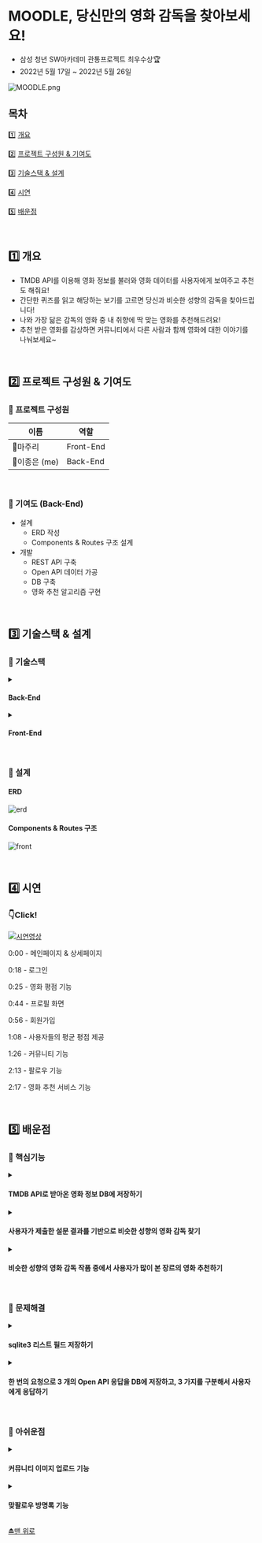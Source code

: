 # MOODLE, 당신만의 영화 감독을 찾아보세요!

- 삼성 청년 SW아카데미 관통프로젝트 최우수상🏆
- 2022년 5월 17일 ~ 2022년 5월 26일


![MOODLE.png](assets/메인.png)

## 목차

1️⃣ <a href="#1️⃣-개요">개요</a>

2️⃣ <a href="#2️⃣-프로젝트-구성원--기여도">프로젝트 구성원 & 기여도</a>

3️⃣ <a href="#3️⃣-기술스택--설계">기술스택 & 설계</a>

4️⃣ <a href="#4️⃣-시연">시연</a>

5️⃣ <a href="#5️⃣-배운점">배운점</a>

<br>

## 1️⃣ 개요

- TMDB API를 이용해 영화 정보를 불러와 영화 데이터를 사용자에게 보여주고 추천도 해줘요!
- 간단한 퀴즈를 읽고 해당하는 보기를 고르면 당신과 비슷한 성향의 감독을 찾아드립니다!
- 나와 가장 닮은 감독의 영화 중 내 취향에 딱 맞는 영화를 추천해드려요!
- 추천 받은 영화를 감상하면 커뮤니티에서 다른 사람과 함께 영화에 대한 이야기를 나눠보세요~

<br>

## 2️⃣ 프로젝트 구성원 & 기여도

### ****🔸**** 프로젝트 구성원

| 이름 | 역할 |
| --- | --- |
| 👩마주리 | Front-End |
| 👨이종은 (me) | Back-End |

<br>

### ****🔸**** 기여도 (Back-End)

- 설계
    - ERD 작성
    - Components & Routes 구조 설계
- 개발
    - REST API 구축
    - Open API 데이터 가공
    - DB 구축
    - 영화 추천 알고리즘 구현

<br>

## 3️⃣ 기술스택 & 설계

### 🔸 기술스택

<details>
  <summary><h4>Back-End</h4></summary>
  <li>Visual Studio Code 1.70.2</li>
  <li>Python 3.9.9</li>
  <li>Django 3.2.12</li>
  <li>django-allauth 0.50.0</li>
  <li>django-cors-headers 3.12.0</li>
  <li>django-extensions 3.1.5</li>
  <li>djangorestframework 3.13.1</li>
  <li>dj-rest-auth 2.2.4</li>
  <li>requests 2.27.1</li>
  <li>sqlite3</li>
</details>

<details>
  <summary><h4>Front-End</h4></summary>
  <li>Visual Studio Code 1.70.2</li>
  <li>vue 2.6.14</li>
  <li>vuex 3.6.2</li>
  <li>vue-router 3.5.1</li>
  <li>vue-moment 4.1.0</li>
  <li>vue-star-rating 1.7.0</li>
  <li>axios 0.27.2</li>
  <li>bootstrap-vue 2.22.0</li>
  <li>lodash 2.17.21</li>
</details>

<br>

### 🔸 설계

#### ERD

![erd](assets/erd.png)

#### Components & Routes 구조

![front](assets/front.png)

<br>

## 4️⃣ 시연
### 👇Click!
[![시연영상](assets/로고.png)](https://s3.us-west-2.amazonaws.com/secure.notion-static.com/0ce316de-273f-45e7-90ac-797a44a985bc/%EC%B5%9C%EC%A2%85%EC%8B%9C%EC%97%B0%EC%98%81%EC%83%81.mp4?X-Amz-Algorithm=AWS4-HMAC-SHA256&X-Amz-Content-Sha256=UNSIGNED-PAYLOAD&X-Amz-Credential=AKIAT73L2G45EIPT3X45%2F20220828%2Fus-west-2%2Fs3%2Faws4_request&X-Amz-Date=20220828T064325Z&X-Amz-Expires=86400&X-Amz-Signature=00587c0b4bd553e029cf61389804988a377ff19051369975404ec61eed082985&X-Amz-SignedHeaders=host&response-content-disposition=filename%20%3D%22%25EC%25B5%259C%25EC%25A2%2585%25EC%258B%259C%25EC%2597%25B0%25EC%2598%2581%25EC%2583%2581.mp4%22&x-id=GetObject) 

0:00 - 메인페이지 & 상세페이지

0:18 - 로그인

0:25 - 영화 평점 기능

0:44 - 프로필 화면

0:56 - 회원가입

1:08 - 사용자들의 평균 평점 제공

1:26 - 커뮤니티 기능

2:13 - 팔로우 기능

2:17 - 영화 추천 서비스 기능

<br>

## 5️⃣ 배운점

### 🔸 핵심기능

<details>
  <summary><h4>TMDB API로 받아온 영화 정보 DB에 저장하기</h4></summary>
  
```python
    genres_dict = {
        28: '액션',
        12: '모험',
        16: '애니메이션',
        35: '코미디',
        80: '범죄',
        99: '다큐멘터리',
        18: '드라마',
        10751: '가족',
        14: '판타지',
        36: '역사',
        27: '공포',
        10402: '음악',
        9648: '미스테리',
        10749: '로맨스',
        878: 'SF',
        53: '스릴러',
        10752: '전쟁',
        37: '서부',
    }
    
    @api_view(['GET'])
    @permission_classes([AllowAny])
    def movie_list(request):
    
        URL = 'https://api.themoviedb.org/3'  
        api_key = '발급 받은 API_KEY'
        params = {
            'api_key': api_key,
            'language': 'ko-KR',
            'region': 'KR',
        }
    
        GET_MOVIES_PATHS_DICT = {
            'now_playing': '/movie/now_playing',
            'upcoming': '/movie/upcoming',
            'popular': '/movie/popular',
        }
    
        res = {}
    
        for GET_MOVIES_PATH_NAME, GET_MOVIES_PATH in GET_MOVIES_PATHS_DICT.items():
            response_movies = requests.get(URL+GET_MOVIES_PATH, params=params)
            response_movies_json = response_movies.json()
            movies_data = response_movies_json['results']
    
            movies = []
            for movie_data in movies_data:
    
                serializer = MovieValidationSerializer(data=movie_data)
                if serializer.is_valid():
                    if not Movie.objects.filter(title=movie_data['title']).exists():
                    
                        # 장르 id => 한글화 작업
                        genres_datas = movie_data['genre_ids']
                        movie_genres = []
                        for genre_data in genres_datas:
                            if genres_dict[genre_data]:
                                movie_genres.append(genres_dict[genre_data])
                        
                        # list객체 JSON화 => 추후 필드에 저장 & 파싱해서 사용
                        movie_genres_json = json.dumps(movie_genres)
    
                        # movie의 id값으로 TMDB credits path 요청해서 감독 이름 구하기
                        GET_CREDITS_PATH = f'/movie/{movie_data["id"]}/credits'
                        response_credits = requests.get(URL+GET_CREDITS_PATH, params=params)
                        response_credits_json = response_credits.json()
    
                        # 영화 제작자 명단인 credits의 속성 crew의 값을 변수화 => crews_data
                        crews_data = response_credits_json['crew']
    
                        # 직책이 Directing인 crew의 이름을 director 필드에 저장
                        for crew_data in crews_data:
                            if crew_data['department'] == 'Directing':
                                movie_director = crew_data['name']
                                break
                        
                        serializer.save(genre=movie_genres_json, director=movie_director)
        
                    movie = get_object_or_404(Movie, title=movie_data['title'])
                    serializer = MovieDetailSerializer(movie)
                    movies.append(serializer.data)
            
    				# 현재상영작, 개봉예정, 인기작이 담긴 딕셔너리 요소 3개가 담겨서 한 번에 응답
            res[GET_MOVIES_PATH_NAME] = movies
    
        return Response(res)
        
```
    
</details>

<details>
  <summary><h4>사용자가 제출한 설문 결과를 기반으로 비슷한 성향의 영화 감독 찾기</h4></summary>
  
```python
@api_view(['GET', 'POST'])
    def movie_recommendations(request):
    		
    		# 퀴즈를 진행하기 위한 문항&보기 응답
        if request.method == 'GET':
            quizzes = Question.objects.all()
            serializer = QuestionSerializer(quizzes, many=True)
            return Response(serializer.data)
    		
    		# 제출한 퀴즈 결과를 기반으로 비슷한 성향의 영화 감독 찾기
        elif request.method == 'POST':
            # results = request.data['results']
            
            results = []
            for value_id in request.data:
                value = get_object_or_404(Value, id=value_id)
                results.append(value.director)
    
            recommendable_director = max(set(results), key=results.count)
            director_movies = Movie.objects.all().filter(director=recommendable_director)
```
    
</details>

<details>
  <summary><h4>비슷한 성향의 영화 감독 작품 중에서 사용자가 많이 본 장르의 영화 추천하기</h4></summary>
  
```python
@api_view(['GET', 'POST'])
def movie_recommendations(request):

        # 퀴즈를 진행하기 위한 문항&보기 응답
    if request.method == 'GET':

                # ...

        # 제출한 퀴즈 결과를 기반으로 비슷한 성향의 영화 감독 찾기
    elif request.method == 'POST':

                # ...

                user_genres = {
                    '액션': 0,
                    '모험': 0,
                    '애니메이션': 0,
                    '코미디': 0,
                    '범죄': 0,
                    '다큐멘터리': 0,
                    '드라마': 0,
                    '가족': 0,
                    '판타지': 0,
                    '역사': 0,
                    '공포': 0,
                    '음악': 0,
                    '미스테리': 0,
                    '로맨스': 0,
                    'SF': 0,
                    '스릴러': 0,
                    '전쟁': 0,
                    '서부': 0,
                }

                # JSON 파싱도구
                jsonDec = json.decoder.JSONDecoder()

                movies = request.user.movies.all()

                # 사용자가 본 영화를 순회 => 각 영화의 장르를 파싱 => user_genres에 카운트
                for movie in movies:
                    genres = jsonDec.decode(movie.genre)
                    for genre in genres:
                        user_genres[genre] += 1

                # user_genres의 value가 있는 값만(사용자가 본 장르만) 튜플 형태(장르, 카운트)로 리스트에 담고, 카운트값 기준으로 내림차순
                favorite_genres = sorted(list(filter(lambda x: x[1], user_genres.items())), key=lambda x: x[1], reverse=True)

                # 사용자가 많이 본 장르 기반으로 추천 감독의 해당 장르 영화가 있는 지 탐색 
                for favorite_genre in favorite_genres:
                    if director_movies.filter(genre__contains=favorite_genre[0]).exists():
                        recommendable_movie = director_movies.filter(genre__contains=favorite_genre[0]).order_by('?').first()
                        break

                # 추천 감독의 작품 중에 사용자가 본 장르가 없다면 감독의 전체 작품 중에서 랜덤 
                else:
                    recommendable_movie = director_movies.order_by('?').first()

                serializer = MovieDetailSerializer(recommendable_movie)
                return Response(serializer.data)
```
    
</details>

    
<br>

### 🔸 문제해결

<details>
  <summary><h4>sqlite3 리스트 필드 저장하기</h4></summary>
  
```python
# list객체 JSON화해서 필드에 저장, 추후 파싱해서 사용
movie_genres_json = json.dumps(movie_genres)
```
    
</details>

<details>
  <summary><h4>한 번의 요청으로 3 개의 Open API 응답을 DB에 저장하고, 3 가지를 구분해서 사용자에게 응답하기</h4></summary>
  
각 Open API의 path를 반복문으로 돌면서 DB에 data를 저장하고, 저장이 끝나면 DB에서 해당 영화가 가진 유일한 속성-값으로 바로 찾아내 빈 리스트에 차곡차곡 채워 최종 응답으로 보낼 딕셔너리에 저장한다.
    
```python
GET_MOVIES_PATHS_DICT = {
    'now_playing': '/movie/now_playing',
    'upcoming': '/movie/upcoming',
    'popular': '/movie/popular',
}

res = {}

for GET_MOVIES_PATH_NAME, GET_MOVIES_PATH in GET_MOVIES_PATHS_DICT.items():
    response_movies = requests.get(URL+GET_MOVIES_PATH, params=params)
    response_movies_json = response_movies.json()
    movies_data = response_movies_json['results']

    movies = []
    for movie_data in movies_data:

        serializer = MovieValidationSerializer(data=movie_data)
        if serializer.is_valid():
            if not Movie.objects.filter(title=movie_data['title']).exists():

                # 장르 id => 한글화 작업
                genres_datas = movie_data['genre_ids']
                movie_genres = []
                for genre_data in genres_datas:
                    if genres_dict[genre_data]:
                        movie_genres.append(genres_dict[genre_data])

                # list객체 JSON화해서 필드에 저장, 추후 파싱해서 사용
                movie_genres_json = json.dumps(movie_genres)

                # movie의 id값으로 TMDB credits path 요청해서 감독 이름 구하기
                GET_CREDITS_PATH = f'/movie/{movie_data["id"]}/credits'
                response_credits = requests.get(URL+GET_CREDITS_PATH, params=params)
                response_credits_json = response_credits.json()

                # 영화 제작자 명단인 credits의 crew값을 변수화 => crews_data
                crews_data = response_credits_json['crew']

                # 직책이 Directing인 crew의 이름을 director 필드에 저장
                for crew_data in crews_data:
                    if crew_data['department'] == 'Directing':
                        movie_director = crew_data['name']
                        break

                serializer.save(genre=movie_genres_json, director=movie_director)

            movie = get_object_or_404(Movie, title=movie_data['title'])
            serializer = MovieDetailSerializer(movie)
            movies.append(serializer.data)

    res[GET_MOVIES_PATH_NAME] = movies

return Response(res)
```
    
</details>

    
<br>

### 🔸 아쉬운점

<details>
  <summary><h4>커뮤니티 이미지 업로드 기능</h4></summary>
  커뮤니티에 게시글을 올릴 때 오직 글만 올라갈 수 있어서 이미지도 추가해서 좀 더 다양한 정보들이 오갈 수 있도록 개선하면 좋을 것 같다.
</details>

<details>
  <summary><h4>맞팔로우 방명록 기능</h4></summary>
  어느 기관에서 조사한 결과에 따르면 사람들은 SNS나 지인으로부터 영화 추천받는 것을 선호한다고 한다. 사용자의 프로필과 팔로우 기능을 구현한 만큼, 서로의 프로필 페이지에서 방명록 기능을 추가하면 사용자들끼리 영화 추천을 보다 적극적으로 이끌어 낼 수 있을 것이라 생각이 든다.
</details>

<a href="#moodle-당신만의-영화-감독을-찾아보세요">⏏맨 위로</a>
